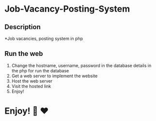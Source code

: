 # Job-Vacancy-Posting-System

## Description

*Job vacancies, posting system in php

## Run the web

1. Change the hostname, username, password in the database details in the php for run the database
2. Get a web server to implement the website
3. Host the web server
4. Visit the hosted link
5. Enjoy!

# Enjoy! 💪 ❤️


